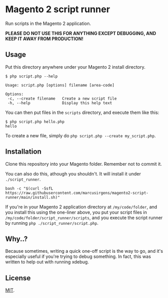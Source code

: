 # Magento 2 script runner

Run scripts in the Magento 2 application.

**PLEASE DO NOT USE THIS FOR ANYTHING EXCEPT DEBUGGING, AND KEEP IT AWAY FROM PRODUCTION!**

## Usage
Put this directory anywhere under your Magento 2 install directory.

```shell script
$ php script.php --help

Usage: script.php [options] filename [area-code]

Options:
 -c, --create filename   Create a new script file
 -h, --help              Display this help text
```

You can then put files in the `scripts` directory, and execute them like this:

```shell script
$ php script.php hello.php
hello
```

To create a new file, simply do `php script.php --create my_script.php`.

## Installation
Clone this repository into your Magento folder. Remember not to commit it.

You can also do this, athough you shouldn't. It will install it under `./script_runner`.
```shell script
bash -c "$(curl -SsfL https://raw.githubusercontent.com/marcusirgens/magento2-script-runner/main/install.sh)"
```

If you're in your Magento 2 application directory at `/my/code/folder`,
and you install this using the one-liner above, you put your script files in 
`/my/code/folder/script_runner/scripts`, and you execute the script runner by
running `php ./script_runner/script.php`.

## Why..?
Because sometimes, writing a quick one-off script is the way to go, and it's
especially useful if you're trying to debug something. In fact, this was written
to help out with running xdebug.

## License
[MIT](LICENSE.txt).
